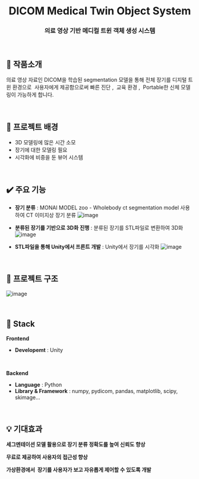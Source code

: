 <h1 align="middle">DICOM Medical Twin Object System</h1>
<h3 align="middle">의료 영상 기반 메디컬 트윈 객체 생성 시스템</h3>

<br/>

## 📝 작품소개

의료 영상 자료인 DICOM을 학습된 segmentation 모델을 통해 전체 장기를 디지털 트윈 환경으로  사용자에게 제공함으로써
빠른 진단 ,  교육 환경 ,  Portable한 신체 모델링이 가능하게 합니다.

<br/>

## 🌁 프로젝트 배경
 - 3D 모델링에 많은 시간 소모
 - 장기에 대한 모델링 필요
 - 시각화에 비중을 둔 뷰어 시스템

<br/>

## ✔️ 주요 기능
- **장기 분류** : MONAI MODEL zoo - Wholebody ct segmentation model 사용하여 CT 이미지상 장기 분류
![image](https://github.com/user-attachments/assets/aaba9d8b-3fae-4a48-831b-9365ebd13d50)

- **분류된 장기를 기반으로 3D화 진행** : 분류된 장기를 STL파일로 변환하여 3D화
![image](https://github.com/user-attachments/assets/638a343e-dbb1-46c0-8949-7b329c6cf128)

- **STL파일을 통해 Unity에서 프론트 개발** :  Unity에서 장기를 시각화
![image](https://github.com/user-attachments/assets/9f067067-e4da-41cb-b51d-91f75fc209c7)
<br/>

## 🔨 프로젝트 구조
![image](https://github.com/user-attachments/assets/173542fd-1e1c-4428-b631-7927130e740e)

<br/>

## 🔧 Stack

**Frontend**
- **Developemt** : Unity
<br />

**Backend**
- **Language** : Python
- **Library & Framework** : numpy, pydicom, pandas, matplotlib, scipy, skimage...
<br/>

## 💡 기대효과

**세그멘테이션 모델 활용으로 장기 분류 정확도를 높여 신뢰도 향상**

**무료로 제공하여 사용자의 접근성 향상**

**가상환경에서  장기를 사용자가 보고 자유롭게 제어할 수 있도록 개발**


<br/>
